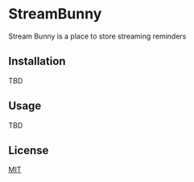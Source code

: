 # StreamBunny

Stream Bunny is a place to store streaming reminders

## Installation

TBD

## Usage

TBD

## License
[MIT](https://choosealicense.com/licenses/mit/)